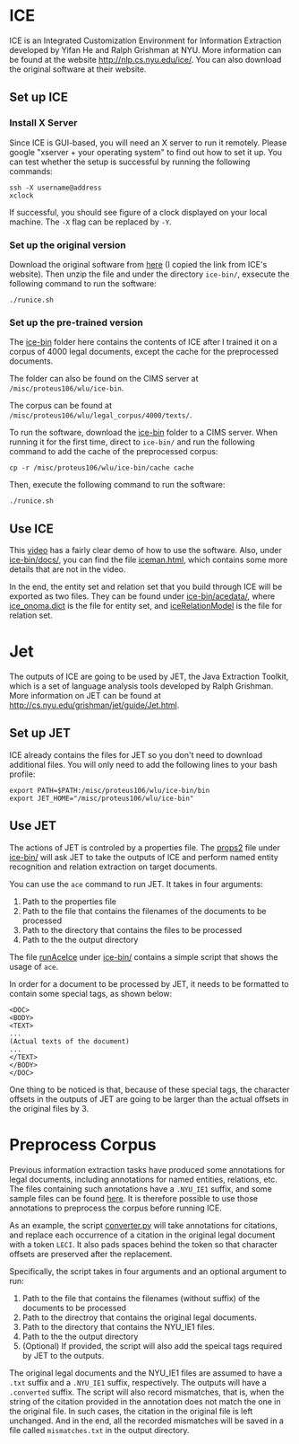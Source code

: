# ICE

ICE is an Integrated Customization Environment for Information Extraction developed by Yifan He and Ralph Grishman at NYU. More information can be found at the website http://nlp.cs.nyu.edu/ice/. You can also download the original software at their website.

## Set up ICE

### Install X Server
Since ICE is GUI-based, you will need an X server to run it remotely. Please google "xserver + your operating system" to find out how to set it up. You can test whether the setup is successful by running the following commands:
```
ssh -X username@address
xclock
```
If successful, you should see figure of a clock displayed on your local machine. The `-X` flag can be replaced by `-Y`.

### Set up the original version

Download the original software from [here](https://github.com/ivanhe/ice/releases/download/v0.2.0beta/ice-bin.zip "ice-bin.zip") (I copied the link from ICE's website). Then unzip the file and under the directory `ice-bin/`, exsecute the following command to run the software:
```
./runice.sh
```

### Set up the pre-trained version

The [ice-bin](./ice-bin) folder here contains the contents of ICE after I trained it on a corpus of 4000 legal documents, except the cache for the preprocessed documents.

The folder can also be found on the CIMS server at `/misc/proteus106/wlu/ice-bin`.

The corpus can be found at `/misc/proteus106/wlu/legal_corpus/4000/texts/`.

To run the software, download the [ice-bin](./ice-bin) folder to a CIMS server. When running it for the first time, direct to `ice-bin/` and run the following command to add the cache of the preprocessed corpus:
```
cp -r /misc/proteus106/wlu/ice-bin/cache cache
```
Then, execute the following command to run the software:
```
./runice.sh
```

## Use ICE

This [video](https://www.youtube.com/watch?v=7r53EpTy1_M) has a fairly clear demo of how to use the software. Also, under [ice-bin/docs/](./ice-bin/docs), you can find the file [iceman.html](./ice-bin/docs/iceman.html), which contains some more details that are not in the video. 

In the end, the entity set and relation set that you build through ICE will be exported as two files. They can be found under [ice-bin/acedata/](./ice-bin/acedata), where [ice_onoma.dict](./ice-bin/acedata/ice_onoma.dict) is the file for entity set, and [iceRelationModel](./ice-bin/acedata/iceRelationModel) is the file for relation set.

# Jet

The outputs of ICE are going to be used by JET, the Java Extraction Toolkit, which is a set of language analysis tools developed by Ralph Grishman. More information on JET can be found at http://cs.nyu.edu/grishman/jet/guide/Jet.html.

## Set up JET

ICE already contains the files for JET so you don't need to download additional files. You will only need to add the following lines to your bash profile:

```
export PATH=$PATH:/misc/proteus106/wlu/ice-bin/bin
export JET_HOME="/misc/proteus106/wlu/ice-bin"
```

## Use JET

The actions of JET is controled by a properties file. The [props2](./ice-bin/props2) file under [ice-bin/](./ice-bin) will ask JET to take the outputs of ICE and perform named entity recognition and relation extraction on target documents.

You can use the `ace` command to run JET. It takes in four arguments:
1. Path to the properties file
2. Path to the file that contains the filenames of the documents to be processed
3. Path to the directory that contains the files to be processed
4. Path to the the output directory

The file [runAceIce](./ice-bin/runAceIce) under [ice-bin/](./ice-bin) contains a simple script that shows the usage of `ace`.

In order for a document to be processed by JET, it needs to be formatted to contain some special tags, as shown below:
```
<DOC>
<BODY>
<TEXT>
...
(Actual texts of the document)
...
</TEXT>
</BODY>
</DOC>
```

One thing to be noticed is that, because of these special tags, the character offsets in the outputs of JET are going to be larger than the actual offsets in the original files by 3.

# Preprocess Corpus

Previous information extraction tasks have produced some annotations for legal documents, including annotations for named entities, relations, etc. The files containing such annotations have a `.NYU_IE1` suffix, and some sample files can be found [here](../Web_of_Law_manual_rule_IE_and_citation_graph_scripts/test/fixed_files/). It is therefore possible to use those annotations to preprocess the corpus before running ICE.

As an example, the script [converter.py](./converter.py) will take annotations for citations, and replace each occurrence of a citation in the original legal document with a token `LECI`. It also pads spaces behind the token so that character offsets are preserved after the replacement.

Specifically, the script takes in four arguments and an optional argument to run:
1. Path to the file that contains the filenames (without suffix) of the documents to be processed
2. Path to the directroy that contains the original legal documents.
3. Path to the directory that contains the NYU_IE1 files.
4. Path to the the output directory
5. (Optional) If provided, the script will also add the speical tags required by JET to the outputs.

The original legal documents and the NYU_IE1 files are assumed to have a `.txt` suffix and a `.NYU_IE1` suffix, respectively. The outputs will have a `.converted` suffix. The script will also record mismatches, that is, when the string of the citation provided in the annotation does not match the one in the original file. In such cases, the citation in the original file is left unchanged. And in the end, all the recorded mismatches will be saved in a file called `mismatches.txt` in the output directory.
